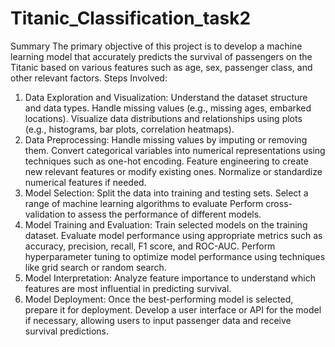 # Titanic_Classification_task2

Summary The primary objective of this project is to develop a machine learning model that accurately predicts the survival of passengers on the Titanic based on various features such as age, sex, passenger class, and other relevant factors. Steps Involved:

1) Data Exploration and Visualization: Understand the dataset structure and data types. Handle missing values (e.g., missing ages, embarked locations). Visualize data distributions and relationships using plots (e.g., histograms, bar plots, correlation heatmaps).
2) Data Preprocessing: Handle missing values by imputing or removing them. Convert categorical variables into numerical representations using techniques such as one-hot encoding. Feature engineering to create new relevant features or modify existing ones. Normalize or standardize numerical features if needed.
3) Model Selection: Split the data into training and testing sets. Select a range of machine learning algorithms to evaluate Perform cross-validation to assess the performance of different models.
4) Model Training and Evaluation: Train selected models on the training dataset. Evaluate model performance using appropriate metrics such as accuracy, precision, recall, F1 score, and ROC-AUC. Perform hyperparameter tuning to optimize model performance using techniques like grid search or random search.
5) Model Interpretation: Analyze feature importance to understand which features are most influential in predicting survival.
6) Model Deployment: Once the best-performing model is selected, prepare it for deployment. Develop a user interface or API for the model if necessary, allowing users to input passenger data and receive survival predictions.
